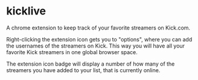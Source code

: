 # kicklive
A chrome extension to keep track of your favorite streamers on Kick.com.

Right-clicking the extension icon gets you to "options", where you can add the usernames of the streamers on Kick. This way you will have all your favorite Kick streamers in one global browser space.

The extension icon badge will display a number of how many of the streamers you have added to your list, that is currently online.
